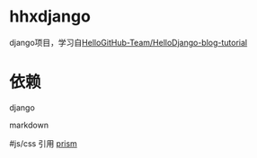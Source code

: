 # hhxdjango
django项目，学习自[HelloGitHub-Team/HelloDjango-blog-tutorial](https://github.com/HelloGitHub-Team/HelloDjango-blog-tutorial)

# 依赖
django

markdown

#js/css 引用
[prism](https://github.com/PrismJS/prism)
